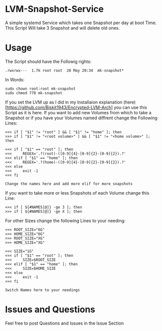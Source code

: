 # LVM-Snapshot-Service
A simple systemd Service which takes one Snapshot per day at boot Time.
This Script Will take 3 Snapshot and will delete old ones.

# Usage
The Script should have the Followig rights:
```
.rwxrwx---  1.7k root root  20 May 20:34  mk-snapshot*
```

In Words:
```
sudo chown root:root mk-snapshot
sudo chmod 770 mk-snapshot
```

If you set the LVM up as I did in my Installaion explanation 
(here)[https://github.com/Biskit1943/Encrypted-LVM-Arch] you can use this
Script as it is here. If you want to add new Volumes from which to take a
Snapshot or if you have your Volumes named diffrent change the Following Lines:
```
<<< if [ "$1" != "root" ] && [ "$1" != "home" ]; then
>>> if [ "$1" != "<root volume>" ] && [ "$1" != "<home volume>" ]; then

<<< if [ "$1" == "root" ]; then
<<<     REGEX='.?(root)-([0-9]{4}-[0-9]{2}-[0-9]{2}).?'
<<< elif [ "$1" == "home" ]; then
<<<     REGEX='.?(home)-([0-9]{4}-[0-9]{2}-[0-9]{2}).?'
<<< else
<<<     exit -1
<<< fi

Change the names here and add more elif for more snapshots
```

If you want to take more or less Snapshots of each Volume change this Line:
```
<<< if [ ${#NAMES[@]} -ge 3 ]; then
>>> if [ ${#NAMES[@]} -ge X ]; then
```

For other Sizes change the following Lines to your needing:
```
<<< ROOT_SIZE="6G"
<<< HOME_SIZE="6G"
>>> ROOT_SIZE="XG"
>>> HOME_SIZE="XG"

<<< SIZE="1G"
<<< if [ "$1" == "root" ]; then
<<<     SIZE=$ROOT_SIZE
<<< elif [ "$1" == "home" ]; then
<<<     SIZE=$HOME_SIZE
<<< else
<<<     exit -1
<<< fi

Switch Names here to your needings
```

# Issues and Questions
Feel free to post Questions and Issues in the Issue Section
